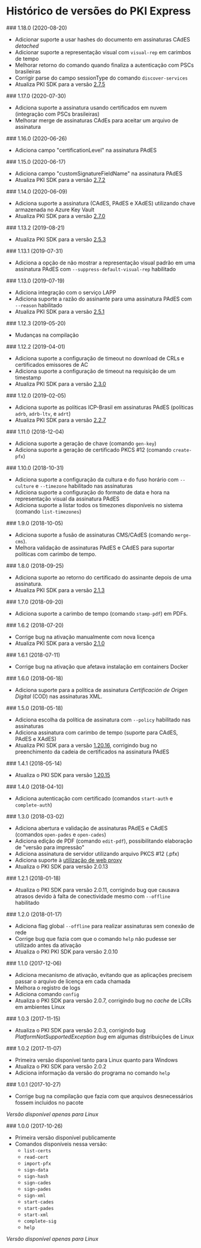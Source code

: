 ﻿# Histórico de versões do PKI Express

<a name="v1-18-0" />
### 1.18.0 (2020-08-20)

- Adicionar suporte a usar hashes do documento em assinaturas CAdES *detached*
- Adicionar suporte a representação visual com `visual-rep` em carimbos de tempo
- Melhorar retorno do comando quando finaliza a autenticação com PSCs brasileiras
- Corrigir parse do campo sessionType do comando `discover-services`
- Atualiza PKI SDK para a versão [2.7.5](https://docs.lacunasoftware.com/en-us/articles/pki-sdk/changelog#v2-7-5)

<a name="v1-17-0" />
### 1.17.0 (2020-07-30)

- Adiciona suporte a assinatura usando certificados em nuvem (integração com PSCs brasileiras)
- Melhorar merge de assinaturas CAdEs para aceitar um arquivo de assinatura

<a name="v1-16-0" />
### 1.16.0 (2020-06-26)

- Adiciona campo "certificationLevel" na assinatura PAdES

<a name="v1-15-0" />
### 1.15.0 (2020-06-17)

- Adiciona campo "customSignatureFieldName" na assinatura PAdES
- Atualiza PKI SDK para a versão [2.7.2](https://docs.lacunasoftware.com/en-us/articles/pki-sdk/changelog#v2-7-2)

<a name="v1-14-0" />
### 1.14.0 (2020-06-09)

- Adiciona suporte a assinatura (CAdES, PAdES e XAdES) utilizando chave armazenada no Azure Key Vault
- Atualiza PKI SDK para a versão [2.7.0](https://docs.lacunasoftware.com/en-us/articles/pki-sdk/changelog#v2-7-0)

<a name="v1-13-2" />
### 1.13.2 (2019-08-21)

- Atualiza PKI SDK para a versão [2.5.3](https://docs.lacunasoftware.com/en-us/articles/pki-sdk/changelog#v2-5-3)

<a name="v1-13-1" />
### 1.13.1 (2019-07-31)

- Adiciona a opção de não mostrar a representação visual padrão em uma assinatura PAdES com `--suppress-default-visual-rep` habilitado

<a name="v1-13-0" />
### 1.13.0 (2019-07-19)

- Adiciona integração com o serviço LAPP
- Adiciona suporte a razão do assinante para uma assinatura PAdES com `--reason` habilitado
- Atualiza PKI SDK para a versão [2.5.1](https://docs.lacunasoftware.com/en-us/articles/pki-sdk/changelog#v2-5-1)

<a name="v1-12-3" />
### 1.12.3 (2019-05-20)

- Mudanças na compilação

<a name="v1-12-2" />
### 1.12.2 (2019-04-01)

- Adiciona suporte a configuração de timeout no download de CRLs e certificados emissores de AC
- Adiciona suporte a configuração de timeout na requisição de um timestamp
- Atualiza PKI SDK para a versão [2.3.0](https://docs.lacunasoftware.com/en-us/articles/pki-sdk/changelog#v2-3-0)

<a name="v1-12-0" />
### 1.12.0 (2019-02-05)

- Adiciona suporte as políticas ICP-Brasil em assinaturas PAdES (políticas `adrb`, `adrb-ltv`, e `adrt`)
- Atualiza PKI SDK para a versão [2.2.7](https://docs.lacunasoftware.com/en-us/articles/pki-sdk/changelog#v2-2-7)

<a name="v1-11-0" />
### 1.11.0 (2018-12-04)

- Adiciona suporte a geração de chave (comando `gen-key`)
- Adiciona suporte a geração de certificado PKCS #12 (comando `create-pfx`)

<a name="v1-10-0" />
### 1.10.0 (2018-10-31)

- Adiciona suporte a configuração da cultura e do fuso horário com `--culture` e `--timezone` habilitado nas assinaturas
- Adiciona suporte a configuração do formato de data e hora na representação visual da assinatura PAdES
- Adiciona suporte a listar todos os timezones disponíveis no sistema (comando `list-timezones`)

<a name="v1-9.0" />
### 1.9.0 (2018-10-05)

- Adiciona suporte a fusão de assinaturas CMS/CAdES (comando `merge-cms`).
- Melhora validação de assinaturas PAdES e CAdES para suportar políticas com carimbo de tempo.

<a name="v1-8-0" />
### 1.8.0 (2018-09-25)

- Adiciona suporte ao retorno do certificado do assinante depois de uma assinatura.
- Atualiza PKI SDK para a versão [2.1.3](https://docs.lacunasoftware.com/en-us/articles/pki-sdk/changelog#v2-1-3)

<a name="v1-7-0" />
### 1.7.0 (2018-09-20)

- Adiciona suporte a carimbo de tempo (comando `stamp-pdf`) em PDFs.

<a name="v1-6-2" />
### 1.6.2 (2018-07-20)

- Corrige bug na ativação manualmente com nova licença
- Atualiza PKI SDK para a versão [2.1.0](https://docs.lacunasoftware.com/en-us/articles/pki-sdk/changelog#v2-1-0)

<a name="v1-6-1" />
### 1.6.1 (2018-07-11)

- Corrige bug na ativação que afetava instalação em containers Docker

<a name="v1-6-0" />
### 1.6.0 (2018-06-18)

- Adiciona suporte para a política de assinatura *Certificación de Origen Digital* (COD) nas assinaturas XML.

<a name="v1-5-0" />
### 1.5.0 (2018-05-18)

- Adiciona escolha da política de assinatura com `--policy` habilitado nas assinaturas
- Adiciona assinatura com carimbo de tempo (suporte para CAdES, PAdES e XAdES)
- Atualiza PKI SDK para a versão [1.20.16](https://docs.lacunasoftware.com/en-us/articles/pki-sdk/changelog#v1-20-16), corrigindo bug no preenchimento da cadeia de certificados na assinatura PAdES

<a name="v1-4-1" />
### 1.4.1 (2018-05-14)

- Atualiza o PKI SDK para versão [1.20.15](https://docs.lacunasoftware.com/en-us/articles/pki-sdk/changelog#v1-20-15)

<a name="v1-4-0" />
### 1.4.0 (2018-04-10)

- Adiciona autenticação com certificado (comandos `start-auth` e `complete-auth`)

<a name="v1-3-0" />
### 1.3.0 (2018-03-02)

- Adiciona abertura e validação de assinaturas PAdES e CAdES (comandos `open-pades` e `open-cades`)
- Adiciona edição de PDF (comando `edit-pdf`), possibilitando elaboração de "versão para impressão"
- Adiciona assinatura de servidor utilizando arquivo PKCS #12 (.pfx)
- Adiciona suporte à [utilização de web proxy](config/proxy.md)
- Atualiza o PKI SDK para versão 2.0.13


<a name="v1-2-1" />
### 1.2.1 (2018-01-18)

- Atualiza o PKI SDK para versão 2.0.11, corrigindo bug que causava atrasos devido à falta de conectividade mesmo com `--offline` habilitado


<a name="v1-2-0" />
### 1.2.0 (2018-01-17)

- Adiciona flag global `--offline` para realizar assinaturas sem conexão de rede
- Corrige bug que fazia com que o comando `help` não pudesse ser utilizado antes da ativação
- Atualiza o PKI PKI SDK para versão 2.0.10


<a name="v1-1-0" />
### 1.1.0 (2017-12-06)

- Adiciona mecanismo de ativação, evitando que as aplicações precisem passar o arquivo de licença em cada chamada
- Melhora o registro de logs
- Adiciona comando `config`
- Atualiza o PKI SDK para versão 2.0.7, corrigindo bug no *cache* de LCRs em ambientes Linux


<a name="v1-0-3" />
### 1.0.3 (2017-11-15)

- Atualiza o PKI SDK para versão 2.0.3, corrigindo bug *PlatformNotSupportedException bug* em algumas distribuições de Linux


<a name="v1-0-2" />
### 1.0.2 (2017-11-07)

- Primeira versão disponível tanto para Linux quanto para Windows
- Atualiza o PKI SDK para versão 2.0.2
- Adiciona informação da versão do programa no comando `help`


<a name="v1-0-1" />
### 1.0.1 (2017-10-27)

- Corrige bug na compilação que fazia com que arquivos desnecessários fossem incluidos no pacote

*Versão disponível apenas para Linux*


<a name="v1-0-0" />
### 1.0.0 (2017-10-26)

- Primeira versão disponível publicamente
- Comandos disponíveis nessa versão:
  - `list-certs`
  - `read-cert`
  - `import-pfx`
  - `sign-data`
  - `sign-hash`
  - `sign-cades`
  - `sign-pades`
  - `sign-xml`
  - `start-cades`
  - `start-pades`
  - `start-xml`
  - `complete-sig`
  - `help`

*Versão disponível apenas para Linux*
